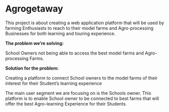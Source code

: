 # Agrogetaway
This project is about creating a web application platform that will be used by farming Enthusiasts to reach to their model farms and Agro-processing Businesses for both learning and touring experience. 

**The problem we’re solving:**

School Owners not being able to access the best model farms and Agro-processing Farms.

**Solution for the problem:**

Creating a platform to connect School owners to the model farms of their interest for their Student’s learning experience

The main user segment we are focusing on is the Schools owner. This platform is to enable School owner to be connected to best farms that will offer the best Agro-learning Experience for their Students.

